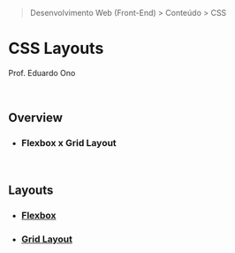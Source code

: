 > Desenvolvimento Web (Front-End) > Conteúdo > CSS

# CSS Layouts

Prof. Eduardo Ono

<br>

## Overview

* ### Flexbox x Grid Layout

<br>

## Layouts

* ### [Flexbox](./flexbox)

* ### [Grid Layout](./grid-layout)

<br>

